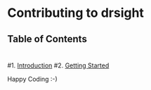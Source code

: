 # Contributing to drsight
 ## Table of Contents
 #
 #1. [Introduction](#introduction)
 #2. [Getting Started](#getting-started)

Happy Coding :-)

